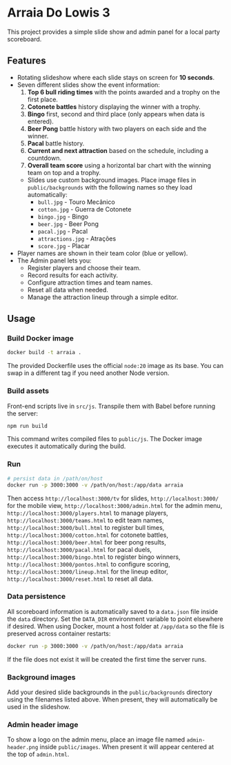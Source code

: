 # Arraia Do Lowis 3

This project provides a simple slide show and admin panel for a local party scoreboard.

## Features

- Rotating slideshow where each slide stays on screen for **10 seconds**.
- Seven different slides show the event information:
  1. **Top 6 bull riding times** with the points awarded and a trophy on the first place.
  2. **Cotonete battles** history displaying the winner with a trophy.
  3. **Bingo** first, second and third place (only appears when data is entered).
  4. **Beer Pong** battle history with two players on each side and the winner.
  5. **Pacal** battle history.
  6. **Current and next attraction** based on the schedule, including a countdown.
  7. **Overall team score** using a horizontal bar chart with the winning team on top and a trophy.
  - Slides use custom background images. Place image files in `public/backgrounds` with the following names so they load automatically:
    - `bull.jpg` - Touro Mecânico
    - `cotton.jpg` - Guerra de Cotonete
    - `bingo.jpg` - Bingo
    - `beer.jpg` - Beer Pong
    - `pacal.jpg` - Pacal
    - `attractions.jpg` - Atrações
    - `score.jpg` - Placar
- Player names are shown in their team color (blue or yellow).
- The Admin panel lets you:
  - Register players and choose their team.
  - Record results for each activity.
  - Configure attraction times and team names.
  - Reset all data when needed.
  - Manage the attraction lineup through a simple editor.

## Usage

### Build Docker image

```bash
docker build -t arraia .
```

The provided Dockerfile uses the official `node:20` image as its base. You can swap in a different tag if you need another Node version.

### Build assets

Front-end scripts live in `src/js`. Transpile them with Babel before running the
server:

```bash
npm run build
```

This command writes compiled files to `public/js`. The Docker image executes it
automatically during the build.

### Run

```bash
# persist data in /path/on/host
docker run -p 3000:3000 -v /path/on/host:/app/data arraia
```

Then access `http://localhost:3000/tv` for slides,
`http://localhost:3000/` for the mobile view,
`http://localhost:3000/admin.html` for the admin menu,
`http://localhost:3000/players.html` to manage players,
`http://localhost:3000/teams.html` to edit team names,
`http://localhost:3000/bull.html` to register bull times,
`http://localhost:3000/cotton.html` for cotonete battles,
`http://localhost:3000/beer.html` for beer pong results,
`http://localhost:3000/pacal.html` for pacal duels,
`http://localhost:3000/bingo.html` to register bingo winners,
`http://localhost:3000/pontos.html` to configure scoring,
`http://localhost:3000/lineup.html` for the lineup editor,
`http://localhost:3000/reset.html` to reset all data.

### Data persistence

All scoreboard information is automatically saved to a `data.json` file inside
the `data` directory. Set the `DATA_DIR` environment variable to point
elsewhere if desired. When using Docker, mount a host folder at
`/app/data` so the file is preserved across container restarts:

```bash
docker run -p 3000:3000 -v /path/on/host:/app/data arraia
```

If the file does not exist it will be created the first time the server runs.

### Background images

Add your desired slide backgrounds in the `public/backgrounds` directory using the filenames listed above. When present, they will automatically be used in the slideshow.

### Admin header image

To show a logo on the admin menu, place an image file named `admin-header.png` inside `public/images`. When present it will appear centered at the top of `admin.html`.
